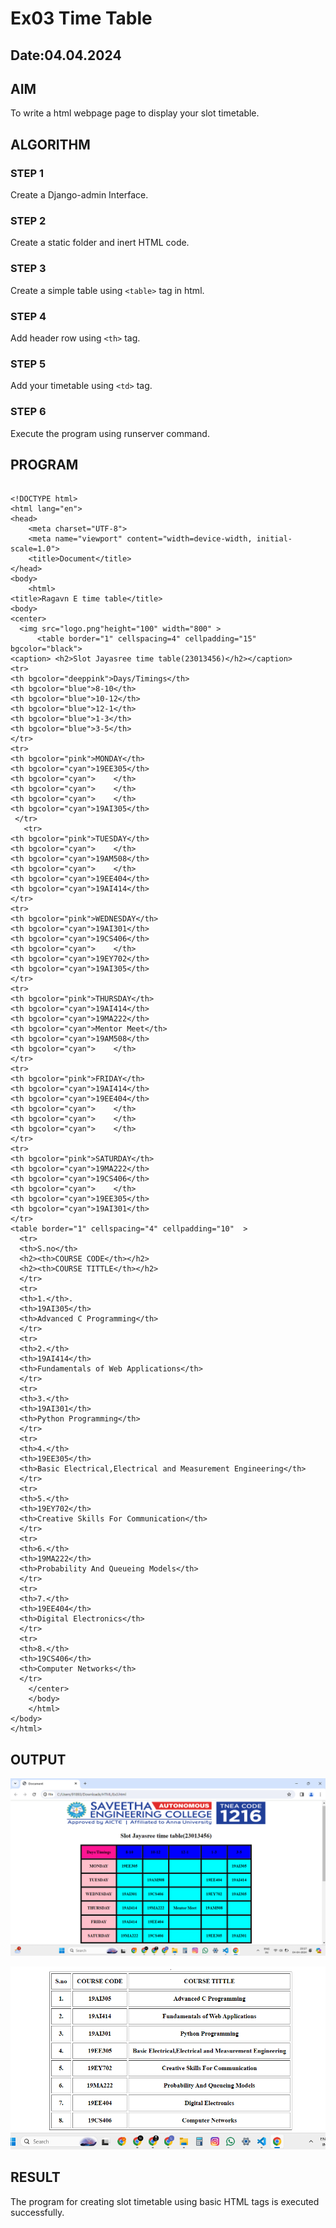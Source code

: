 # Ex03 Time Table

## Date:04.04.2024

## AIM
To write a html webpage page to display your slot timetable.

## ALGORITHM
### STEP 1
Create a Django-admin Interface.

### STEP 2
Create a static folder and inert HTML code.

### STEP 3
Create a simple table using ```<table>``` tag in html.

### STEP 4
Add header row using ```<th>``` tag.

### STEP 5
Add your timetable using ```<td>``` tag.

### STEP 6
Execute the program using runserver command.

## PROGRAM

```

<!DOCTYPE html>
<html lang="en">
<head>
    <meta charset="UTF-8">
    <meta name="viewport" content="width=device-width, initial-scale=1.0">
    <title>Document</title>
</head>
<body>
    <html>
<title>Ragavn E time table</title>
<body>
<center>
  <img src="logo.png"height="100" width="800" >
      <table border="1" cellspacing=4" cellpadding="15" bgcolor="black">
<caption> <h2>Slot Jayasree time table(23013456)</h2></caption>
<tr>
<th bgcolor="deeppink">Days/Timings</th>
<th bgcolor="blue">8-10</th>
<th bgcolor="blue">10-12</th>
<th bgcolor="blue">12-1</th>
<th bgcolor="blue">1-3</th>
<th bgcolor="blue">3-5</th>     
</tr>
<tr>
<th bgcolor="pink">MONDAY</th>
<th bgcolor="cyan">19EE305</th>
<th bgcolor="cyan">    </th>
<th bgcolor="cyan">    </th>
<th bgcolor="cyan">    </th>
<th bgcolor="cyan">19AI305</th>
 </tr>
   <tr>
<th bgcolor="pink">TUESDAY</th>
<th bgcolor="cyan">    </th>
<th bgcolor="cyan">19AM508</th>
<th bgcolor="cyan">    </th>
<th bgcolor="cyan">19EE404</th>
<th bgcolor="cyan">19AI414</th>
</tr>
<tr>
<th bgcolor="pink">WEDNESDAY</th>
<th bgcolor="cyan">19AI301</th>
<th bgcolor="cyan">19CS406</th>
<th bgcolor="cyan">    </th>
<th bgcolor="cyan">19EY702</th>
<th bgcolor="cyan">19AI305</th>
</tr>
<tr>
<th bgcolor="pink">THURSDAY</th>
<th bgcolor="cyan">19AI414</th>
<th bgcolor="cyan">19MA222</th>
<th bgcolor="cyan">Mentor Meet</th>
<th bgcolor="cyan">19AM508</th>
<th bgcolor="cyan">    </th>
</tr>
<tr>
<th bgcolor="pink">FRIDAY</th>
<th bgcolor="cyan">19AI414</th>
<th bgcolor="cyan">19EE404</th>
<th bgcolor="cyan">    </th>
<th bgcolor="cyan">    </th>
<th bgcolor="cyan">    </th>
</tr>
<tr>
<th bgcolor="pink">SATURDAY</th>
<th bgcolor="cyan">19MA222</th>
<th bgcolor="cyan">19CS406</th>
<th bgcolor="cyan">    </th>
<th bgcolor="cyan">19EE305</th>
<th bgcolor="cyan">19AI301</th>
</tr>
<table border="1" cellspacing="4" cellpadding="10"  >
  <tr>
  <th>S.no</th>
  <h2><th>COURSE CODE</th></h2>
  <h2><th>COURSE TITTLE</th></h2>
  </tr>
  <tr>
  <th>1.</th>.
  <th>19AI305</th>
  <th>Advanced C Programming</th>
  </tr>
  <tr>
  <th>2.</th>
  <th>19AI414</th>
  <th>Fundamentals of Web Applications</th>
  </tr>
  <tr>
  <th>3.</th>
  <th>19AI301</th>
  <th>Python Programming</th>
  </tr>
  <tr>
  <th>4.</th>
  <th>19EE305</th>
  <th>Basic Electrical,Electrical and Measurement Engineering</th>
  </tr>
  <tr>
  <th>5.</th>
  <th>19EY702</th>
  <th>Creative Skills For Communication</th>
  </tr>
  <tr>
  <th>6.</th>
  <th>19MA222</th>
  <th>Probability And Queueing Models</th>
  </tr>
  <tr>
  <th>7.</th>
  <th>19EE404</th>
  <th>Digital Electronics</th>
  </tr>
  <tr>
  <th>8.</th>
  <th>19CS406</th>
  <th>Computer Networks</th>
  </tr>
    </center>
    </body>
    </html>  
</body>
</html>

```


## OUTPUT

![alt text](<Screenshot 2024-04-04 231741.png>)

![alt text](<Screenshot 2024-04-04 231748.png>)

## RESULT
The program for creating slot timetable using basic HTML tags is executed successfully.
